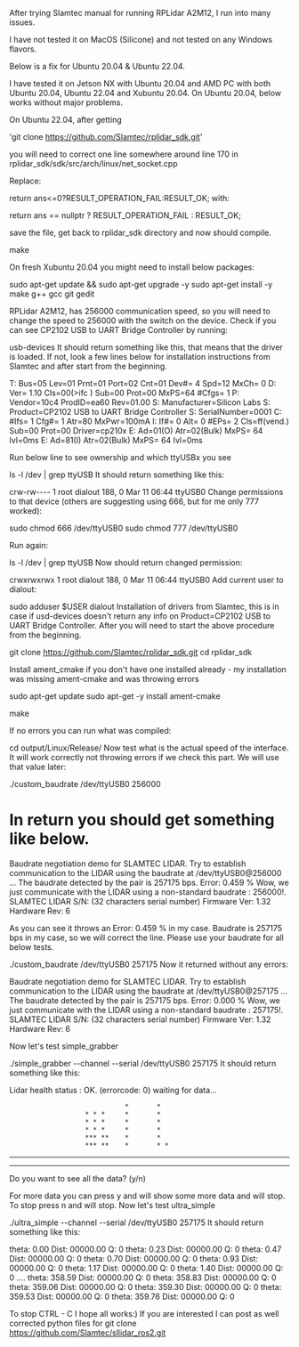 After trying Slamtec manual for running RPLidar A2M12, I run into many issues.

I have not tested it on MacOS (Silicone) and not tested on any Windows flavors.

Below is a fix for Ubuntu 20.04 & Ubuntu 22.04.

I have tested it on Jetson NX with Ubuntu 20.04 and AMD PC with both Ubuntu 20.04, Ubuntu 22.04 and Xubuntu 20.04.
On Ubuntu 20.04, below works without major problems.

On Ubuntu 22.04, after getting

'git clone https://github.com/Slamtec/rplidar_sdk.git'

you will need to correct one line somewhere around line 170 in rplidar_sdk/sdk/src/arch/linux/net_socket.cpp

Replace:

return ans<=0?RESULT_OPERATION_FAIL:RESULT_OK;
with:

return ans == nullptr ? RESULT_OPERATION_FAIL : RESULT_OK;

save the file, get back to rplidar_sdk directory and now should compile.

make

On fresh Xubuntu 20.04 you might need to install below packages:

sudo apt-get update && sudo apt-get upgrade -y
sudo apt-get install -y make g++ gcc git gedit

RPLidar A2M12, has 256000 communication speed, so you will need to change the speed to 256000 with the switch on the device.
Check if you can see CP2102 USB to UART Bridge Controller by running:

usb-devices
It should return something like this, that means that the driver is loaded. If not, look a few lines below for installation instructions from Slamtec and after start from the beginning.

T:  Bus=05 Lev=01 Prnt=01 Port=02 Cnt=01 Dev#=  4 Spd=12  MxCh= 0
D:  Ver= 1.10 Cls=00(>ifc ) Sub=00 Prot=00 MxPS=64 #Cfgs=  1
P:  Vendor=10c4 ProdID=ea60 Rev=01.00
S:  Manufacturer=Silicon Labs
S:  Product=CP2102 USB to UART Bridge Controller
S:  SerialNumber=0001
C:  #Ifs= 1 Cfg#= 1 Atr=80 MxPwr=100mA
I:  If#= 0 Alt= 0 #EPs= 2 Cls=ff(vend.) Sub=00 Prot=00 Driver=cp210x
E:  Ad=01(O) Atr=02(Bulk) MxPS=  64 Ivl=0ms
E:  Ad=81(I) Atr=02(Bulk) MxPS=  64 Ivl=0ms

Run below line to see ownership and which ttyUSBx you see

ls -l /dev | grep ttyUSB 
It should return something like this:

crw-rw----   1 root  dialout 188,     0 Mar 11 06:44 ttyUSB0
Change permissions to that device (others are suggesting using 666, but for me only 777 worked):

sudo chmod 666 /dev/ttyUSB0
sudo chmod 777 /dev/ttyUSB0

Run again:

ls -l /dev | grep ttyUSB
Now should return changed permission:

crwxrwxrwx   1 root  dialout 188,     0 Mar 11 06:44 ttyUSB0
Add current user to dialout:

sudo adduser $USER dialout
Installation of drivers from Slamtec, this is in case if usd-devices doesn't return any info on Product=CP2102 USB to UART Bridge Controller. After you will need to start the above procedure from the beginning.

git clone https://github.com/Slamtec/rplidar_sdk.git
cd rplidar_sdk

Install ament_cmake if you don't have one installed already - my installation was missing ament-cmake and was throwing errors

sudo apt-get update
sudo apt-get -y install ament-cmake 

make

If no errors you can run what was compiled:

cd output/Linux/Release/
Now test what is the actual speed of the interface. It will work correctly not throwing errors if we check this part. We will use that value later:

./custom_baudrate  /dev/ttyUSB0 256000

# In return you should get something like below.
Baudrate negotiation demo for SLAMTEC LIDAR.
Try to establish communication to the LIDAR using the baudrate at /dev/ttyUSB0@256000 ...
The baudrate detected by the pair is 257175 bps. Error: 0.459 %
Wow, we just communicate with the LIDAR using a non-standard baudrate : 256000!.
SLAMTEC LIDAR S/N: (32 characters serial number)
Firmware Ver: 1.32
Hardware Rev: 6

As you can see it throws an Error: 0.459 % in my case.
Baudrate is 257175 bps in my case, so we will correct the line.
Please use your baudrate for all below tests.

./custom_baudrate /dev/ttyUSB0 257175
Now it returned without any errors:

Baudrate negotiation demo for SLAMTEC LIDAR.
Try to establish communication to the LIDAR using the baudrate at /dev/ttyUSB0@257175 ...
The baudrate detected by the pair is 257175 bps. Error: 0.000 %
Wow, we just communicate with the LIDAR using a non-standard baudrate : 257175!.
SLAMTEC LIDAR S/N: (32 characters serial number)
Firmware Ver: 1.32
Hardware Rev: 6

Now let's test simple_grabber

./simple_grabber --channel --serial /dev/ttyUSB0 257175
It should return something like this:

Lidar health status : OK. (errorcode: 0)
waiting for data...
                                                                           
                                                                           
                                                                           
                                                                           
                                                                           
                                                                           
                                                                           
                                                                           
                                                                           
                                                                           
                                                                           
                                                                           
                                                                           
                                 *       *                                 
                       * * *     *       *                                 
                       * * *     *       *                                 
                       * * *     *       *                                 
                       *** **    *       *                                 
                       *** **    *       * *                               
***************************************************************************
---------------------------------------------------------------------------
Do you want to see all the data? (y/n)

For more data you can press y and will show some more data and will stop.
To stop press n and will stop.
Now let's test ultra_simple

./ultra_simple --channel --serial /dev/ttyUSB0 257175
It should return something like this:

theta: 0.00 Dist: 00000.00 Q: 0 
theta: 0.23 Dist: 00000.00 Q: 0 
theta: 0.47 Dist: 00000.00 Q: 0 
theta: 0.70 Dist: 00000.00 Q: 0 
theta: 0.93 Dist: 00000.00 Q: 0 
theta: 1.17 Dist: 00000.00 Q: 0 
theta: 1.40 Dist: 00000.00 Q: 0 
....
theta: 358.59 Dist: 00000.00 Q: 0 
theta: 358.83 Dist: 00000.00 Q: 0 
theta: 359.06 Dist: 00000.00 Q: 0 
theta: 359.30 Dist: 00000.00 Q: 0 
theta: 359.53 Dist: 00000.00 Q: 0 
theta: 359.76 Dist: 00000.00 Q: 0 

To stop CTRL - C
I hope all works:)
If you are interested I can post as well corrected python files for git clone https://github.com/Slamtec/sllidar_ros2.git
